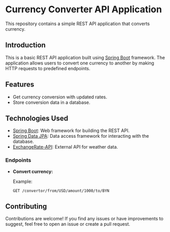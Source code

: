# Currency Converter API Application

This repository contains a simple REST API application that converts currency.

## Introduction

This is a basic REST API application built using [Spring Boot](https://spring.io/projects/spring-boot) framework. The application allows users to convert one currency to another by making HTTP requests to predefined endpoints.

## Features

- Get currency conversion with updated rates.
- Store conversion data in a database.

## Technologies Used

- [Spring Boot](https://spring.io/projects/spring-boot): Web framework for building the REST API.
- [Spring Data JPA](https://spring.io/projects/spring-data-jpa): Data access framework for interacting with the database.
- [ExchangeRate-API](https://www.exchangerate-api.com): External API for weather data.

### Endpoints

- **Convert currency:**

  Example:
  ```http
  GET /convertor/from/USD/amount/1000/to/BYN
  ```

## Contributing

Contributions are welcome! If you find any issues or have improvements to suggest, feel free to open an issue or create a pull request.